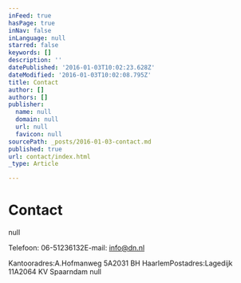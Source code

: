 ```yaml
---
inFeed: true
hasPage: true
inNav: false
inLanguage: null
starred: false
keywords: []
description: ''
datePublished: '2016-01-03T10:02:23.628Z'
dateModified: '2016-01-03T10:02:08.795Z'
title: Contact
author: []
authors: []
publisher:
  name: null
  domain: null
  url: null
  favicon: null
sourcePath: _posts/2016-01-03-contact.md
published: true
url: contact/index.html
_type: Article

---
```

# Contact
null

Telefoon: 06-51236132E-mail: info@dn.nl

Kantooradres:A.Hofmanweg 5A2031 BH HaarlemPostadres:Lagedijk 11A2064 KV Spaarndam
null